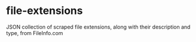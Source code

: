 # file-extensions
JSON collection of scraped file extensions, along with their description and type, from FileInfo.com

